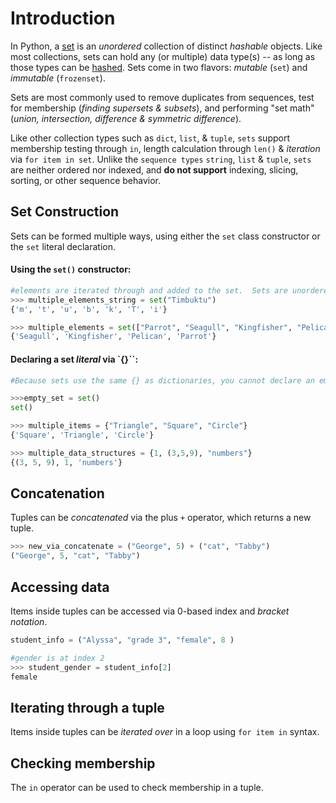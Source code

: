 # Introduction

In Python, a [set](https://docs.python.org/3/library/stdtypes.html#set) is an _unordered_ collection of distinct _hashable_ objects. Like most collections, sets can hold any (or multiple) data type(s) -- as long as those types can be [hashed](https://docs.python.org/3.7/glossary.html#term-hashable). Sets come in two flavors: _mutable_ (`set`) and _immutable_ (`frozenset`).

Sets are most commonly used to remove duplicates from sequences, test for membership (_finding supersets & subsets_), and performing "set math" (_union, intersection, difference & symmetric difference_).

Like other collection types such as `dict`, `list`, & `tuple`, `sets` support membership testing through `in`, length calculation through `len()` & _iteration_ via `for item in set`. Unlike the `sequence types` `string`, `list` & `tuple`, `sets` are neither ordered nor indexed, and **do not support** indexing, slicing, sorting, or other sequence behavior.

## Set Construction

Sets can be formed multiple ways, using either the `set` class constructor or the `set` literal declaration.

#### Using the `set()` constructor:

```python
#elements are iterated through and added to the set.  Sets are unordered, duplicates are not allowed.
>>> multiple_elements_string = set("Timbuktu")
{'m', 't', 'u', 'b', 'k', 'T', 'i'}

>>> multiple_elements = set(["Parrot", "Seagull", "Kingfisher", "Pelican", "Seagull", "Kingfisher", "Kingfisher"])
{'Seagull', 'Kingfisher', 'Pelican', 'Parrot'}
```

#### Declaring a set _literal_ via `{}``:

```python
#Because sets use the same {} as dictionaries, you cannot declare an empty set with {}

>>>empty_set = set()
set()

>>> multiple_items = {"Triangle", "Square", "Circle"}
{'Square', 'Triangle', 'Circle'}

>>> multiple_data_structures = {1, (3,5,9), "numbers"}
{(3, 5, 9), 1, 'numbers'}
```

## Concatenation

Tuples can be _concatenated_ via the plus `+` operator, which returns a new tuple.

```python
>>> new_via_concatenate = ("George", 5) + ("cat", "Tabby")
("George", 5, "cat", "Tabby")
```

## Accessing data

Items inside tuples can be accessed via 0-based index and _bracket notation_.

```python
student_info = ("Alyssa", "grade 3", "female", 8 )

#gender is at index 2
>>> student_gender = student_info[2]
female
```

## Iterating through a tuple

Items inside tuples can be _iterated over_ in a loop using `for item in` syntax.

## Checking membership

The `in` operator can be used to check membership in a tuple.

